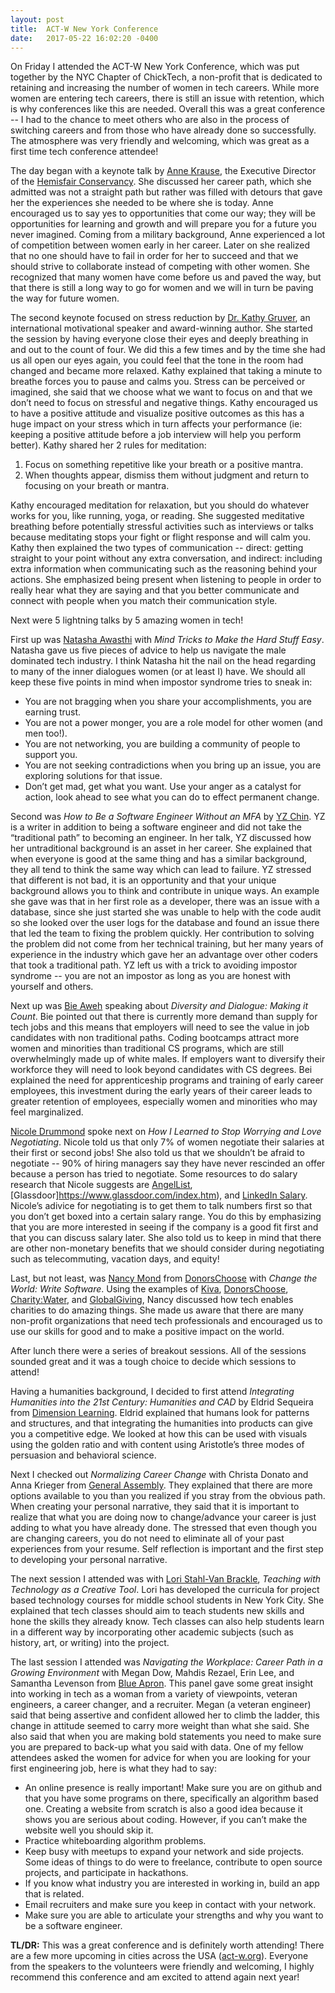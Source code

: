 ```yaml
---
layout: post
title:  ACT-W New York Conference
date:   2017-05-22 16:02:20 -0400
---
```


On Friday I attended the ACT-W New York Conference, which was put together by the NYC Chapter of ChickTech, a non-profit that is dedicated to retaining and increasing the number of women in tech careers. While more women are entering tech careers, there is still an issue with retention, which is why conferences like this are needed. Overall this was a great conference -- I had to the chance to meet others who are also in the process of switching careers and from those who have already done so successfully. The atmosphere was very friendly and welcoming, which was great as a first time tech conference attendee!

The day began with a keynote talk by [Anne Krause](https://twitter.com/anne_krause?lang=en), the Executive Director of the [Hemisfair Conservancy](https://hemisfairconservancy.org/). She discussed her career path, which she admitted was not a straight path but rather was filled with detours that gave her the experiences she needed to be where she is today. Anne encouraged us to say yes to opportunities that come our way; they will be opportunities for learning and growth and will prepare you for a future you never imagined. Coming from a military background, Anne experienced a lot of competition between women early in her career. Later on she realized that no one should have to fail in order for her to succeed and that we should strive to collaborate instead of competing with other women. She recognized that many women have come before us and paved the way, but that there is still a long way to go for women and we will in turn be paving the way for future women. 

The second keynote focused on stress reduction by [Dr. Kathy Gruver](http://www.kathygruver.com/ ), an international motivational speaker and award-winning author. She started the session by having everyone close their eyes and deeply breathing in and out to the count of four. We did this a few times and by the time she had us all open our eyes again, you could feel that the tone in the room had changed and became more relaxed. Kathy explained that taking a minute to breathe forces you to pause and calms you. Stress can be perceived or imagined, she said that we choose what we want to focus on and that we don’t need to focus on stressful and negative things. Kathy encouraged us to have a positive attitude and visualize positive outcomes as this has a huge impact on your stress which in turn affects your performance (ie: keeping a positive attitude before a job interview will help you perform better). Kathy shared her 2 rules for meditation:
1. Focus on something repetitive like your breath or a positive mantra. 
2. When thoughts appear, dismiss them without judgment and return to focusing on your breath or mantra. 

Kathy encouraged meditation for relaxation, but you should do whatever works for you, like running, yoga, or reading. She suggested meditative breathing before potentially stressful activities such as interviews or talks because meditating stops your fight or flight response and will calm you. Kathy then explained the two types of communication -- direct: getting straight to your point without any extra conversation, and indirect: including extra information when communicating such as the reasoning behind your actions. She emphasized being present when listening to people in order to really hear what they are saying and that you better communicate and connect with people when you match their communication style. 

Next were 5 lightning talks by 5 amazing women in tech!

First up was [Natasha Awasthi](https://natashaawasthi.me/ ) with *Mind Tricks to Make the Hard Stuff Easy*. Natasha gave us five pieces of advice to help us navigate the male dominated tech industry. I think Natasha hit the nail on the head regarding to many of the inner dialogues women (or at least I) have. We should all keep these five points in mind when impostor syndrome tries to sneak in:
* You are not bragging when you share your accomplishments, you are earning trust.
* You are not a power monger, you are a role model for other women (and men too!).
* You are not networking, you are building a community of people to support you.
* You are not seeking contradictions when you bring up an issue, you are exploring solutions for that issue.
* Don’t get mad, get what you want. Use  your anger as a catalyst for action, look ahead to see what you can do to effect permanent change. 

Second was *How to Be a Software Engineer Without an MFA* by [YZ Chin](https://www.yzchin.com/ ). YZ is a writer in addition to being a software engineer and did not take the “traditional path” to becoming an engineer. In her talk, YZ discussed how her untraditional background is an asset in her career. She explained that when everyone is good at the same thing and has a similar background, they all tend to think the same way which can lead to failure. YZ stressed that different is not bad, it is an opportunity and that your unique background allows you to think and contribute in unique ways. An example she gave was that in her first role as a developer, there was an issue with a database, since she just started she was unable to help with the code audit so she looked over the user logs for the database and found an issue there that led the team to fixing the problem quickly. Her contribution to solving the problem did not come from her technical training, but her many years of experience in the industry which gave her an advantage over other coders that took a traditional path. YZ left us with a trick to avoiding impostor syndrome -- you are not an impostor as long as you are honest with yourself and others.  

Next up was [Bie Aweh](https://twitter.com/allhailqueenbie?lang=en ) speaking about *Diversity and Dialogue: Making it Count*. Bie pointed out that there is currently more demand than supply for tech jobs and this means that employers will need to see the value in job candidates with non traditional paths. Coding bootcamps attract more women and minorities than traditional CS programs, which are still overwhelmingly made up of white males. If employers want to diversify their workforce they will need to look beyond candidates with CS degrees. Bei explained the need for apprenticeship programs and training of early career employees, this investment during the early years of their career leads to greater retention of employees, especially women and minorities who may feel marginalized. 

[Nicole Drummond](http://www.nicoleraedrummond.com/  ) spoke next on *How I Learned to Stop Worrying and Love Negotiating*. Nicole told us that only 7% of women negotiate their salaries at their first or second jobs! She also told us that we shouldn’t be afraid to negotiate -- 90% of hiring managers say they have never rescinded an offer because a person has tried to negotiate. Some resources to do salary research that Nicole suggests are [AngelList](https://angel.co/), [Glassdoor]https://www.glassdoor.com/index.htm), and [LinkedIn Salary](https://www.linkedin.com/salary/). Nicole’s adivice for negotiating is to get them to talk numbers first so that you don’t get boxed into a certain salary range. You do this by emphasizing that you are more interested in seeing if the company is a good fit first and that you can discuss salary later.  She also told us to keep in mind that there are other non-monetary benefits that we should consider during negotiating such as telecommuting, vacation days, and equity!

Last, but not least, was [Nancy Mond](https://www.donorschoose.org/about/meet_the_team.html#nancy) from [DonorsChoose](https://www.donorschoose.org/) with *Change the World: Write Software*. Using the examples of [Kiva](https://www.kiva.org/), [DonorsChoose](https://www.donorschoose.org/), [Charity:Water](https://www.charitywater.org/), and [GlobalGiving](https://www.globalgiving.org/), Nancy discussed how tech enables charities to do amazing things. She made us aware that there are many non-profit organizations that need tech professionals and encouraged us to use our skills for good and to make a positive impact on the world.

After lunch there were a series of breakout sessions. All of the sessions sounded great and it was a tough choice to decide which sessions to attend!

Having a humanities background, I decided to first attend *Integrating Humanities into the 21st Century: Humanities and CAD* by Eldrid Sequeira from [Dimension Learning](http://www.dimensionlearning.org/). Eldrid explained that humans look for patterns and structures, and that integrating the humanities into products can give you a competitive edge. We looked at how this can be used with visuals using the golden ratio and with content using Aristotle’s three modes of persuasion and behavioral science. 

Next I checked out *Normalizing Career Change* with Christa Donato  and Anna Krieger from [General Assembly](https://generalassemb.ly/). They explained that there are more options available to you than you realized if you stray from the obvious path. When creating your personal narrative, they said that it is important to realize that what you are doing now to change/advance your career is just adding to what you have already done. The stressed that even though you are changing careers, you do not need to eliminate all of your past experiences from your resume.  Self reflection is important and the first step to developing your personal narrative. 

The next session I attended was with [Lori Stahl-Van Brackle](https://loristahlvanbrackle.wordpress.com/), *Teaching with Technology as a Creative Tool*. Lori has developed the curricula for project based technology courses for middle school students in New York City. She explained that tech classes should aim to teach students new skills and hone the skills they already know. Tech classes can also help students learn in a different way by incorporating other academic subjects (such as history, art, or writing)  into the project. 

The last session I attended was *Navigating the Workplace: Career Path in a Growing Environment* with Megan Dow, Mahdis Rezael, Erin Lee, and Samantha Levenson from [Blue Apron](https://www.blueapron.com/). This panel gave some great insight into working in tech as a woman from a variety of viewpoints, veteran engineers, a career changer, and a recruiter. Megan (a veteran engineer) said that being assertive and confident allowed her to climb the ladder, this change in attitude seemed to carry more weight than what she said. She also said that when you are making bold statements you need to make sure you are prepared to back-up what you said with data. One of my fellow attendees asked the women for advice for when you are looking for your first engineering job, here is what they had to say:
* An online presence is really important! Make sure you are on github and that you have some programs on there, specifically an algorithm based one. Creating a website from scratch is also a good idea because it shows you are serious about coding. However, if you can’t make the website well you should skip it. 
* Practice whiteboarding algorithm problems.
* Keep busy with meetups to expand your network and side projects. Some ideas of things to do were to freelance, contribute to open source projects, and participate in hackathons. 
* If you know what industry you are interested in working in, build an app that is related. 
* Email recruiters and make sure you keep in contact with your network. 
* Make sure you are able to articulate your strengths and why you want to be a software engineer. 

**TL/DR:** This was a great conference and is definitely worth attending! There are a few more upcoming in cities across the USA ([act-w.org](http://www.act-w.org/)). Everyone from the speakers to the volunteers were friendly and welcoming, I highly recommend this conference and am excited to attend again next year!
